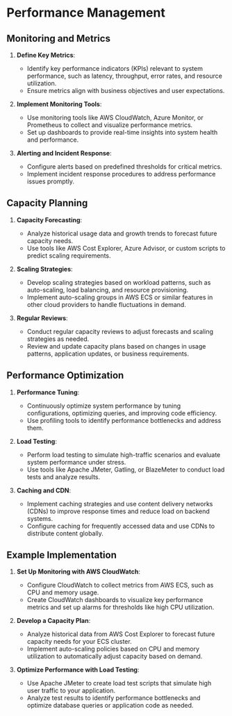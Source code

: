 # Performance Management

## Monitoring and Metrics

1. **Define Key Metrics**:
   - Identify key performance indicators (KPIs) relevant to system performance, such as latency, throughput, error rates, and resource utilization.
   - Ensure metrics align with business objectives and user expectations.

2. **Implement Monitoring Tools**:
   - Use monitoring tools like AWS CloudWatch, Azure Monitor, or Prometheus to collect and visualize performance metrics.
   - Set up dashboards to provide real-time insights into system health and performance.

3. **Alerting and Incident Response**:
   - Configure alerts based on predefined thresholds for critical metrics.
   - Implement incident response procedures to address performance issues promptly.

## Capacity Planning

1. **Capacity Forecasting**:
   - Analyze historical usage data and growth trends to forecast future capacity needs.
   - Use tools like AWS Cost Explorer, Azure Advisor, or custom scripts to predict scaling requirements.

2. **Scaling Strategies**:
   - Develop scaling strategies based on workload patterns, such as auto-scaling, load balancing, and resource provisioning.
   - Implement auto-scaling groups in AWS ECS or similar features in other cloud providers to handle fluctuations in demand.

3. **Regular Reviews**:
   - Conduct regular capacity reviews to adjust forecasts and scaling strategies as needed.
   - Review and update capacity plans based on changes in usage patterns, application updates, or business requirements.

## Performance Optimization

1. **Performance Tuning**:
   - Continuously optimize system performance by tuning configurations, optimizing queries, and improving code efficiency.
   - Use profiling tools to identify performance bottlenecks and address them.

2. **Load Testing**:
   - Perform load testing to simulate high-traffic scenarios and evaluate system performance under stress.
   - Use tools like Apache JMeter, Gatling, or BlazeMeter to conduct load tests and analyze results.

3. **Caching and CDN**:
   - Implement caching strategies and use content delivery networks (CDNs) to improve response times and reduce load on backend systems.
   - Configure caching for frequently accessed data and use CDNs to distribute content globally.

## Example Implementation

1. **Set Up Monitoring with AWS CloudWatch**:
   - Configure CloudWatch to collect metrics from AWS ECS, such as CPU and memory usage.
   - Create CloudWatch dashboards to visualize key performance metrics and set up alarms for thresholds like high CPU utilization.

2. **Develop a Capacity Plan**:
   - Analyze historical data from AWS Cost Explorer to forecast future capacity needs for your ECS cluster.
   - Implement auto-scaling policies based on CPU and memory utilization to automatically adjust capacity based on demand.

3. **Optimize Performance with Load Testing**:
   - Use Apache JMeter to create load test scripts that simulate high user traffic to your application.
   - Analyze test results to identify performance bottlenecks and optimize database queries or application code as needed.